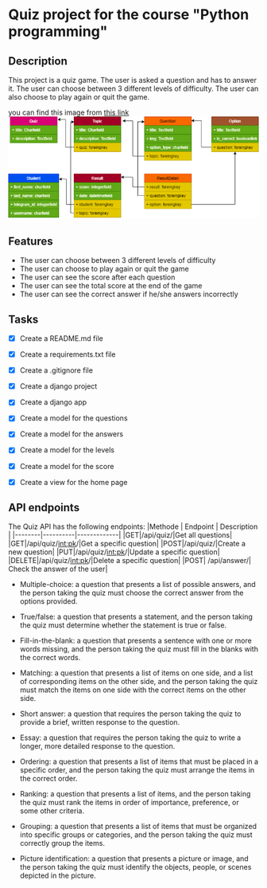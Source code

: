 # Quiz project for the course "Python programming"

## Description
This project is a quiz game. The user is asked a question and has to answer it. The user can choose between 3 different levels of difficulty. The user can also choose to play again or quit the game.

you can find this image from [this link](https://drive.google.com/file/d/1VkNCDh8shJ-sB0mnxQENgLjbGmnTdkHi/view?usp=sharing)
<img src='model.png'>

## Features
- The user can choose between 3 different levels of difficulty
- The user can choose to play again or quit the game
- The user can see the score after each question
- The user can see the total score at the end of the game
- The user can see the correct answer if he/she answers incorrectly

## Tasks
- [x] Create a README.md file
- [x] Create a requirements.txt file
- [x] Create a .gitignore file
- [x] Create a django project
- [x] Create a django app
- [x] Create a model for the questions
- [x] Create a model for the answers
- [x] Create a model for the levels
- [x] Create a model for the score
- [x] Create a view for the home page


## API endpoints

The Quiz API has the following endpoints:
|Methode | Endpoint | Description |
|--------|----------|-------------|
|GET|/api/quiz/|Get all questions|
|GET|/api/quiz/<int:pk>/|Get a specific question|
|POST|/api/quiz/|Create a new question|
|PUT|/api/quiz/<int:pk>/|Update a specific question|
|DELETE|/api/quiz/<int:pk>/|Delete a specific question|
|POST| /api/answer/| Check the answer of the user|


- Multiple-choice: a question that presents a list of possible answers, and the person taking the quiz must choose the correct answer from the options provided.

- True/false: a question that presents a statement, and the person taking the quiz must determine whether the statement is true or false.

- Fill-in-the-blank: a question that presents a sentence with one or more words missing, and the person taking the quiz must fill in the blanks with the correct words.

- Matching: a question that presents a list of items on one side, and a list of corresponding items on the other side, and the person taking the quiz must match the items on one side with the correct items on the other side.

- Short answer: a question that requires the person taking the quiz to provide a brief, written response to the question.

- Essay: a question that requires the person taking the quiz to write a longer, more detailed response to the question.

- Ordering: a question that presents a list of items that must be placed in a specific order, and the person taking the quiz must arrange the items in the correct order.

- Ranking: a question that presents a list of items, and the person taking the quiz must rank the items in order of importance, preference, or some other criteria.

- Grouping: a question that presents a list of items that must be organized into specific groups or categories, and the person taking the quiz must correctly group the items.

- Picture identification: a question that presents a picture or image, and the person taking the quiz must identify the objects, people, or scenes depicted in the picture.